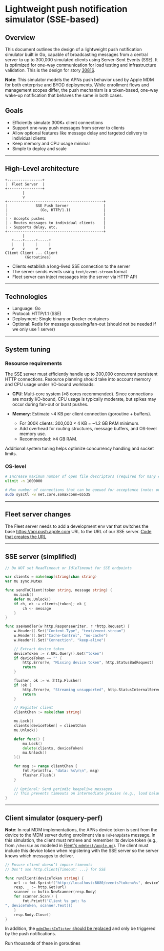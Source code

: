 # Lightweight push notification simulator (SSE-based)

## Overview

This document outlines the design of a lightweight push notification simulator built in Go, capable of broadcasting messages from a central server to up to 300,000 simulated clients using Server-Sent Events (SSE). It is optimized for one-way communication for load testing and infrastructure validation. This is the design for story [30816](https://github.com/fleetdm/fleet/issues/30816).

**Note:** This simulator models the APNs push behavior used by Apple MDM for both enterprise and BYOD deployments. While enrollment flows and management scopes differ, the push mechanism is a token-based, one-way wake-up notification that behaves the same in both cases.

## Goals

* Efficiently simulate 300K+ client connections
* Support one-way push messages from server to clients
* Allow optional features like message delay and targeted delivery to individual clients
* Keep memory and CPU usage minimal
* Simple to deploy and scale

---

## High-Level architecture

```
+----------------+
|  Fleet Server  |
+----------------+
        |
        v
+--------------------------------------------+
|             SSE Push Server                |
|               (Go, HTTP/1.1)               |
|                                            |
| - Accepts pushes                           |
| - Routes messages to individual clients    |
| - Supports delay, etc.                     |
+--------------------------------------------+
        |
   +----+-----+-----+
   |    |     |     |
   v    v     v     v
Client Client ... Client
         (Goroutines)
```

* Clients establish a long-lived SSE connection to the server
* The server sends events using `text/event-stream` format
* Fleet server can inject messages into the server via HTTP API

---

## Technologies

* Language: Go
* Protocol: HTTP/1.1 (SSE)
* Deployment: Single binary or Docker containers
* Optional: Redis for message queueing/fan-out (should not be needed if we only use 1 server)

---

## System tuning

### Resource requirements

The SSE server must efficiently handle up to 300,000 concurrent persistent HTTP connections. Resource planning should take into account memory and CPU usage under I/O-bound workloads:

* **CPU**: Multi-core system (≥8 cores recommended). Since connections are mostly I/O-bound, CPU usage is typically moderate, but spikes may occur during fan-out or burst pushes.
* **Memory**: Estimate \~4 KB per client connection (goroutine + buffers).

    * For 300K clients: 300,000 × 4 KB = \~1.2 GB RAM minimum.
    * Add overhead for routing structures, message buffers, and OS-level memory use.
    * Recommended: ≥4 GB RAM.

Additional system tuning helps optimize concurrency handling and socket limits.

### OS-level

```bash
# Increase maximum number of open file descriptors (required for many concurrent connections)
ulimit -n 1000000

# Max number of connections that can be queued for acceptance (note: only affects backlog for pending accepts, not the number of active concurrent connections)
sudo sysctl -w net.core.somaxconn=65535
```

---

## Fleet server changes

The Fleet server needs to add a development env var that switches the base https://api.push.apple.com URL to the URL of our SSE server. [Code that creates the URL](https://github.com/fleetdm/fleet/blob/e4df954b0f548d9d945fa56303aae7183d8b5d52/server/mdm/nanomdm/push/nanopush/provider.go#L73)

---

## SSE server (simplified)

```go
// Do NOT set ReadTimeout or IdleTimeout for SSE endpoints

var clients = make(map[string]chan string)
var mu sync.Mutex

func sendToClient(token string, message string) {
    mu.Lock()
    defer mu.Unlock()
    if ch, ok := clients[token]; ok {
        ch <- message
    }
}

func sseHandler(w http.ResponseWriter, r *http.Request) {
    w.Header().Set("Content-Type", "text/event-stream")
    w.Header().Set("Cache-Control", "no-cache")
    w.Header().Set("Connection", "keep-alive")

    // Extract device token
    deviceToken := r.URL.Query().Get("token")
    if deviceToken == "" {
        http.Error(w, "Missing device token", http.StatusBadRequest)
        return
    }

    flusher, ok := w.(http.Flusher)
    if !ok {
        http.Error(w, "Streaming unsupported", http.StatusInternalServerError)
        return
    }

    // Register client
    clientChan := make(chan string)

    mu.Lock()
    clients[deviceToken] = clientChan
    mu.Unlock()

    defer func() {
        mu.Lock()
        delete(clients, deviceToken)
        mu.Unlock()
    }()

    for msg := range clientChan {
        fmt.Fprintf(w, "data: %s\n\n", msg)
        flusher.Flush()
    }
	
	// Optional: Send periodic keepalive messages
	// This prevents timeouts on intermediate proxies (e.g., load balancers)
}
```

---

## Client simulator (osquery-perf)

**Note:** In real MDM implementations, the APNs device token is sent from the device to the MDM server during enrollment via a `TokenUpdate` message. In this simulation, the client must retrieve and remember its device token (e.g., from `/checkin` as modeled in [Fleet's `mdmtest/apple.go`](https://github.com/fleetdm/fleet/blob/e4726d4410c8492dbb752bcc9443c133a726bb0a/pkg/mdm/mdmtest/apple.go#L745)). The client must include this device token when registering with the SSE server so the server knows which messages to deliver.

```go
// Ensure client doesn’t impose timeouts
// Don't use http.Client{Timeout: ...} for SSE

func runClient(deviceToken string) {
    url := fmt.Sprintf("http://localhost:8080/events?token=%s", deviceToken)
    resp, _ := http.Get(url)
    scanner := bufio.NewScanner(resp.Body)
    for scanner.Scan() {
        fmt.Printf("Client %s got: %s
", deviceToken, scanner.Text())
    }
    resp.Body.Close()
}
```

In addition, the [`mdmCheckInTicker` should be replaced](https://github.com/fleetdm/fleet/blob/e4726d4410c8492dbb752bcc9443c133a726bb0a/cmd/osquery-perf/agent.go#L931) and only be triggered by the push notifications.

Run thousands of these in goroutines
